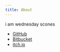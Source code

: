 ```yaml
---
title: About
---
```


i am wednesday scones

- [GitHub](https://github.com/wscones)
- [Bitbucket](https://bitbucket.org/wscones)
- [itch.io](https://sconedrone.itch.io)
